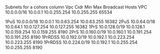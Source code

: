 Subnets for a cohors column Vpc
        Cidr              Min         Max             Broadcast      Hosts
VPC     10.0.0.0/16       10.0.0.1    10.0.255.254    10.0.255.255   65534

1PuS    10.0.0.0/18       10.0.0.1    10.0.63.254     10.0.63.255    16382
2PuS    10.0.64.0/18      10.0.64.1   10.0.127.254    10.0.127.255   16382
1PrS    10.0.128.0/19     10.0.128.1  10.0.159.254    10.0.159.255   8190
2PrS    10.0.160.0/19     10.0.160.1  10.0.191.254    10.0.191.255   8190
1PrRDSS 10.0.192.0/19     10.0.192.1  10.0.223.254    10.0.223.255   8190
1PrRDSS 10.0.224.0/19     10.0.192.1  10.0.255.254    10.0.255.255   8190


